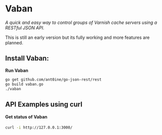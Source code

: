# Vaban

*A quick and easy way to control groups of Varnish cache servers using a RESTful JSON API.*

This is still an early version but its fully working and more features are
planned.

## Install Vaban:

**Run Vaban**

``` sh
go get github.com/ant0ine/go-json-rest/rest
go build vaban.go
./vaban
```

## API Examples using curl

#### Get status of Vaban

``` sh
curl -i http://127.0.0.1:3000/
```
